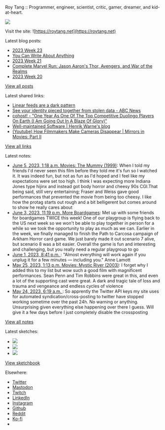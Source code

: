 Roy Tang :: Programmer, engineer, scientist, critic, gamer, dreamer, and kid-at-heart.

![](https://roytang.net/static/img/profile.jpg)

Visit the site: ![https://roytang.net](https://roytang.net)

Latest blog posts:

- [2023 Week 23](https://roytang.net/2023/06/2023-week-22/)
- [You Can Write About Anything](https://roytang.net/2023/06/write-anything/)
- [2023 Week 21](https://roytang.net/2023/05/2023-week-21/)
- [Complete Marvel Run: Jason Aaron&#x27;s Thor, Avengers, and War of the Realms](https://roytang.net/2023/05/comics-aaron-thor-avengers-realms/)
- [2023 Week 20](https://roytang.net/2023/05/2023-week-20/)

[View all posts](https://roytang.net/blog)

Latest shared links:

- [Linear feeds are a dark pattern](https://roytang.net/2023/05/af22bb5eed0fcaecfcfc7cb9a9d6b2f6/)
- [See your identity pieced together from stolen data - ABC News](https://roytang.net/2023/05/3e2b66eb7226773478a6b0bc014c270f/)
- [cohost! - &quot;One Year As One Of The Top Competitive Duolingo Players On Earth (I Am Going Out In A Blaze Of Glory)&quot;](https://roytang.net/2023/05/52c890bba3f279b1ebb608f6be2d71cf/)
- [Well-maintained Software | Henrik Warne&#x27;s blog](https://roytang.net/2023/05/98120d36662f22ce5ccb4ac3ee5ae311/)
- [(Youtube) How Filmmakers Make Cameras Disappear | Mirrors in Movies: Part II](https://roytang.net/2023/05/db65f5be135892a1adb5fac1bcac8c3f/)

[View all links](https://roytang.net/links)

Latest notes:

- [June 5, 2023, 1:18 a.m. Movies: The Mummy (1999)](https://roytang.net/2023/06/the-mummy-1999/): When I told my friends I&#x27;d never seen this film before they told me it&#x27;s fun so I watched it. It was indeed fun, but not as fun as I&#x27;d hoped and I feel like my expectations were set too high. I think I was expecting more Indiana Jones type hijinx and instead got body horror and cheesy 90s CGI.That being said, still very entertaining; Fraser and Weiss gave good performances that prevented the movie from being too cheesy. I like how the protag starts out rough and a bit belligerent but comes around to show he really cares about
- [June 3, 2023, 11:19 p.m. More Boardgames](https://roytang.net/2023/06/boardgames/): Met up with some friends for boardgames TWICE this week! One of our playgroup is flying back to the US next week so we won&#x27;t be able to play together in person for a while so we took the opportunity to play as much as we can. Earlier in the week, we finally managed to finish the Path to Carcosa campaign of Arkham Horror card game. We just barely made it out scenario 7 alive, but scenario 8 was a bit easier. Overall the game is fun and interesting and challenging, but you really need a regular playgroup to go
- [June 1, 2023, 8:41 p.m. ](https://roytang.net/2023/06/19c955ad22a67fda8f9e722d8a4547b2/): &quot;Almost everything will work again if you unplug it for a few minutes — including you.&quot; Anne Lamott
- [May 25, 2023, 1:13 p.m. Movies: Mystic River (2003)](https://roytang.net/2023/05/mystic-river-2003/): I forget why I added this to my list but wow such a good film with magnificent performances. Sean Penn and Tim Robbins were great in this, and even a lot of the supporting cast were great. A dark and tragic tale of loss and trauma and vengeance and endless cycles of violence
- [May 24, 2023, 6:19 a.m. ](https://roytang.net/2023/05/110420318576923027/): So apprently the Twitter API keys my site uses for automated syndication/cross-posting to twitter have stopped working sometime over the past 24h. No warning or anything. Unsurprising given everything else happening over there I guess. Will give it a few days before I just completely disable the crossposting

[View all notes](https://roytang.net/notes)

Latest sketches:


- ![](https://roytang.net/media/cache/3c/da/3cda657c471879c3cfa81b898b810cd6.jpg)
- ![](https://roytang.net/media/cache/a2/60/a260eacc913ee7c542024b154923702f.jpg)
- ![](https://roytang.net/media/cache/e0/88/e0888b7f7a1e342aba8cced2a0784cc4.jpg)

[View sketchbook](https://roytang.net/albums/sketchbook)


Elsewhere:

- [Twitter](https://twitter.com/roytang)
- [Mastodon](https://indieweb.social/@roytang)
- [Twitch](https://twitch.tv/twitchyroy)
- [LinkedIn](https://www.linkedin.com/in/roytang)
- [Instagram](https://instagram.com/roytang0400)
- [Github](https://github.com/roytang)
- [Reddit](https://reddit.com/u/hungryroy)
- [Ko-fi](https://ko-fi.com/roytang)
- [](mailto:hello@roytang.net)